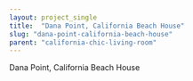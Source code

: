 ```yaml
---
layout: project_single
title:  "Dana Point, California Beach House"
slug: "dana-point-california-beach-house"
parent: "california-chic-living-room"
---
```

Dana Point, California Beach House